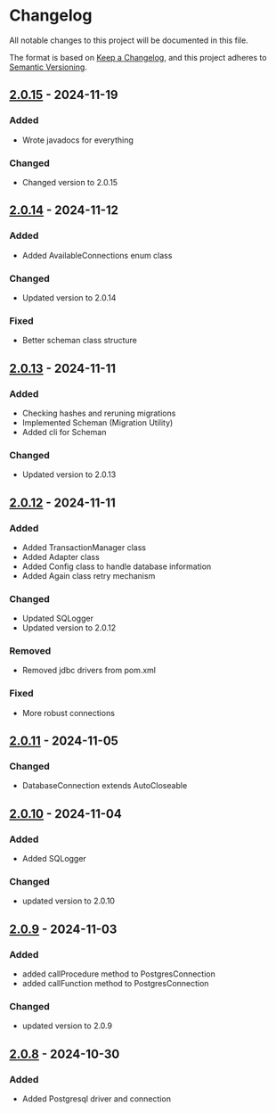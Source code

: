 # Changelog

All notable changes to this project will be documented in this file.

The format is based on [Keep a Changelog](https://keepachangelog.com/en/1.1.0/), and this project adheres to [Semantic Versioning](https://semver.org/spec/v2.0.0.html).


## [2.0.15] - 2024-11-19 

### Added

- Wrote javadocs for everything

### Changed

- Changed version to 2.0.15


## [2.0.14] - 2024-11-12 

### Added

- Added AvailableConnections enum class

### Changed

- Updated version to 2.0.14

### Fixed

- Better scheman class structure


## [2.0.13] - 2024-11-11 

### Added

- Checking hashes and reruning migrations
- Implemented Scheman (Migration Utility)
- Added cli for Scheman

### Changed

- Updated version to 2.0.13


## [2.0.12] - 2024-11-11 

### Added

- Added TransactionManager class
- Added Adapter class
- Added Config class to handle database information
- Added Again class retry mechanism

### Changed

- Updated SQLogger
- Updated version to 2.0.12

### Removed

- Removed jdbc drivers from pom.xml

### Fixed

- More robust connections


## [2.0.11] - 2024-11-05 

### Changed

- DatabaseConnection extends AutoCloseable


## [2.0.10] - 2024-11-04 

### Added

- Added SQLogger

### Changed

- updated version to 2.0.10


## [2.0.9] - 2024-11-03 

### Added

- added callProcedure method to PostgresConnection
- added callFunction method to PostgresConnection

### Changed

- updated version to 2.0.9


## [2.0.8] - 2024-10-30 

### Added

- Added Postgresql driver and connection


[2.0.10]: https://github.com/KDesp73/DataBridge/releases/tag/v2.0.10
[2.0.11]: https://github.com/KDesp73/DataBridge/releases/tag/v2.0.11
[2.0.12]: https://github.com/KDesp73/DataBridge/releases/tag/v2.0.12
[2.0.13]: https://github.com/KDesp73/DataBridge/releases/tag/v2.0.13
[2.0.14]: https://github.com/KDesp73/DataBridge/releases/tag/v2.0.14
[2.0.15]: https://github.com/KDesp73/DataBridge/releases/tag/v2.0.15
[2.0.7]: https://github.com/KDesp73/DataBridge/releases/tag/v2.0.7
[2.0.8]: https://github.com/KDesp73/DataBridge/releases/tag/v2.0.8
[2.0.9]: https://github.com/KDesp73/DataBridge/releases/tag/v2.0.9

